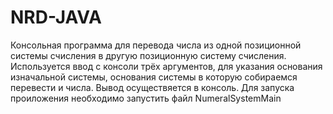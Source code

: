 # NRD-JAVA
Консольная программа для перевода числа из одной позиционной системы счисления в другую позиционную систему счисления.
Используется ввод с консоли трёх аргументов, для указания основания изначальной системы, основания системы в которую собираемся перевести и числа. Вывод осуществяется в консоль.
Для запуска проиложения необходимо запустить файл NumeralSystemMain

